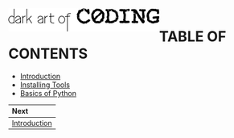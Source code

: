 
<img src='../universal_images/dark_art_logo.600px.png' width='300' style="float:left">

# TABLE OF CONTENTS

* [Introduction](01_intro.ipynb)
* [Installing Tools](02_install.ipynb)
* [Basics of Python](03_basics.ipynb)

| Next |
|:-----|
|[Introduction](01_intro.ipynb)|
